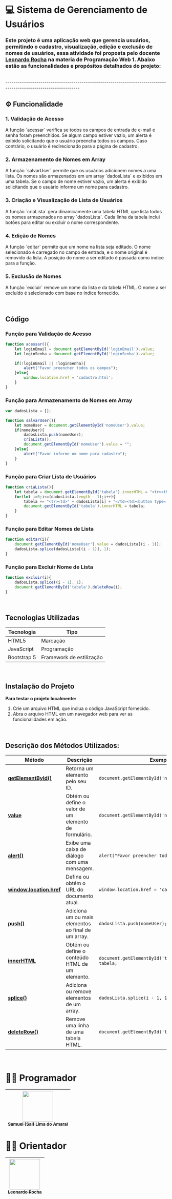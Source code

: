 # 💻 Sistema de Gerenciamento de Usuários

### Este projeto é uma aplicação web que gerencia usuários, permitindo o cadastro, visualização, edição e exclusão de nomes de usuários, essa atividade foi proposta pelo docente [Leonardo Rocha](https://github.com/LeonardoRochaMarista/LeonardoRochaMarista) na materia de Programação Web 1. Abaixo estão as funcionalidades e propósitos detalhados do projeto:

<br>
------------------------------------------------------------------------------------------------------------------

<br>

## ⚙️ Funcionalidade

### 1. Validação de Acesso
<p>
    A função `acessar` verifica se todos os campos de entrada de e-mail e senha foram preenchidos. Se algum campo estiver vazio, um alerta é exibido solicitando que o usuário preencha todos os campos. Caso contrário, o usuário é redirecionado para a página de cadastro.
</p>

### 2. Armazenamento de Nomes em Array
<p>
    A função `salvarUser` permite que os usuários adicionem nomes a uma lista. Os nomes são armazenados em um array `dadosLista` e exibidos em uma tabela. Se o campo de nome estiver vazio, um alerta é exibido solicitando que o usuário informe um nome para cadastro.
</p>

### 3. Criação e Visualização de Lista de Usuários
<p>
    A função `criaLista` gera dinamicamente uma tabela HTML que lista todos os nomes armazenados no array `dadosLista`. Cada linha da tabela inclui botões para editar ou excluir o nome correspondente.
</p>

### 4. Edição de Nomes
<p>
    A função `editar` permite que um nome na lista seja editado. O nome selecionado é carregado no campo de entrada, e o nome original é removido da lista. A posição do nome a ser editado é passada como índice para a função.
</p>

### 5. Exclusão de Nomes
<p>
    A função `excluir` remove um nome da lista e da tabela HTML. O nome a ser excluído é selecionado com base no índice fornecido.
</p>

<br>

## Código

### Função para Validação de Acesso
```javascript
function acessar(){
    let loginEmail = document.getElementById('loginEmail').value;
    let loginSenha = document.getElementById('loginSenha').value;
 
    if(!loginEmail || !loginSenha){
        alert("Favor preencher todos os campos");
    }else{
        window.location.href = 'cadastro.html';
    }
}
```

### Função para Armazenamento de Nomes em Array
```javascript
var dadosLista = [];
 
function salvarUser(){
    let nomeUser = document.getElementById('nomeUser').value;
    if(nomeUser){
        dadosLista.push(nomeUser);
        criaLista();
        document.getElementById('nomeUser').value = "";
    }else{
        alert("Favor informe um nome para cadastro");
    }
}
```

### Função para Criar Lista de Usuários
```javascript
function criaLista(){
    let tabela = document.getElementById('tabela').innerHTML = "<tr><th>Nome Usuário</th><th>Ações</th></tr>";
    for(let i=0;i<=(dadosLista.length - 1);i++){
        tabela += "<tr><td>" + dadosLista[i] + "</td><td><button type='button' onclick='editar(parentNode.parentNode.rowIndex)'>Editar</button><button type='button' onclick='excluir(parentNode.parentNode.rowIndex)'>Excluir</button></td></tr>";
        document.getElementById('tabela').innerHTML = tabela;
    }
}
```

### Função para Editar Nomes de Lista
```javascript
function editar(i){
    document.getElementById('nomeUser').value = dadosLista[(i - 1)];
    dadosLista.splice(dadosLista[(i - 1)], 1);
}
```

### Função para Excluir Nome de Lista
```javascript
function excluir(i){
    dadosLista.splice((i - 1), 1);
    document.getElementById('tabela').deleteRow(i);
}
```

<br>

## Tecnologias Utilizadas
| Tecnologia | Tipo |
|------------|------|
|    HTML5   | Marcação |
|   JavaScript | Programação |
|   Bootstrap 5 | Framework de estilização |


<br>

## Instalação do Projeto

**Para testar o projeto localmente:**

1. Crie um arquivo HTML que inclua o código JavaScript fornecido.
2. Abra o arquivo HTML em um navegador web para ver as funcionalidades em ação.

<br>

## **Descrição dos Métodos Utilizados:**

| Método              | Descrição                                                                 | Exemplo |
| ------------------- | --------------------------------------------------------------------------- | ------- |
| [**getElementById()**](https://developer.mozilla.org/en-US/docs/Web/API/Document/getElementById) | Retorna um elemento pelo seu ID.                                              | `document.getElementById('nomeUser');` |
| [**value**](https://developer.mozilla.org/en-US/docs/Web/API/HTMLInputElement/value) | Obtém ou define o valor de um elemento de formulário.                        | `document.getElementById('nomeUser').value;` |
| [**alert()**](https://developer.mozilla.org/en-US/docs/Web/API/Window/alert) | Exibe uma caixa de diálogo com uma mensagem.                                 | `alert("Favor preencher todos os campos");` |
| [**window.location.href**](https://developer.mozilla.org/en-US/docs/Web/API/Location/href) | Define ou obtém o URL do documento atual.                                    | `window.location.href = 'cadastro.html';` |
| [**push()**](https://developer.mozilla.org/en-US/docs/Web/JavaScript/Reference/Global_Objects/Array/push) | Adiciona um ou mais elementos ao final de um array.                          | `dadosLista.push(nomeUser);` |
| [**innerHTML**](https://developer.mozilla.org/en-US/docs/Web/API/Element/innerHTML) | Obtém ou define o conteúdo HTML de um elemento.                              | `document.getElementById('tabela').innerHTML = tabela;` |
| [**splice()**](https://developer.mozilla.org/en-US/docs/Web/JavaScript/Reference/Global_Objects/Array/splice) | Adiciona ou remove elementos de um array.                                    | `dadosLista.splice(i - 1, 1);` |
| [**deleteRow()**](https://developer.mozilla.org/en-US/docs/Web/API/HTMLTableElement/deleteRow) | Remove uma linha de uma tabela HTML.                                         | `document.getElementById('tabela').deleteRow(i);` |

<br>

# 👨‍💻 Programador

| [<img loading="lazy" src="https://avatars.githubusercontent.com/u/140810343?v=4" width=95><br><sub>Samuel (Sal) Lima do Amaral</sub>](https://github.com/salgadoles)
| :--: |

# 👨‍🏫 Orientador

| [<img loading="lazy" src="https://avatars.githubusercontent.com/u/86802310?v=4" width=95><br><sub>Leonardo Rocha</sub>](https://github.com/LeonardoRochaMarista)
| :---: |

